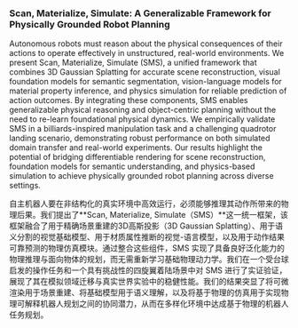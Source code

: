 ### Scan, Materialize, Simulate: A Generalizable Framework for Physically Grounded Robot Planning

Autonomous robots must reason about the physical consequences of their actions to operate effectively in unstructured, real-world environments. We present Scan, Materialize, Simulate (SMS), a unified framework that combines 3D Gaussian Splatting for accurate scene reconstruction, visual foundation models for semantic segmentation, vision-language models for material property inference, and physics simulation for reliable prediction of action outcomes. By integrating these components, SMS enables generalizable physical reasoning and object-centric planning without the need to re-learn foundational physical dynamics. We empirically validate SMS in a billiards-inspired manipulation task and a challenging quadrotor landing scenario, demonstrating robust performance on both simulated domain transfer and real-world experiments. Our results highlight the potential of bridging differentiable rendering for scene reconstruction, foundation models for semantic understanding, and physics-based simulation to achieve physically grounded robot planning across diverse settings.

自主机器人要在非结构化的真实环境中高效运行，必须能够推理其动作所带来的物理后果。我们提出了**Scan, Materialize, Simulate（SMS）**这一统一框架，该框架融合了用于精确场景重建的3D高斯投影（3D Gaussian Splatting）、用于语义分割的视觉基础模型、用于材质属性推断的视觉-语言模型，以及用于动作结果可靠预测的物理仿真模块。通过整合这些组件，SMS 实现了具备良好泛化能力的物理推理与面向物体的规划，而无需重新学习基础物理动力学。我们在一个受台球启发的操作任务和一个具有挑战性的四旋翼着陆场景中对 SMS 进行了实证验证，展现了其在模拟领域迁移与真实世界实验中的稳健性能。我们的结果突显了将可微渲染用于场景重建、将基础模型用于语义理解，以及将基于物理的仿真用于实现物理可解释机器人规划之间的协同潜力，从而在多样化环境中达成基于物理的机器人任务规划。

